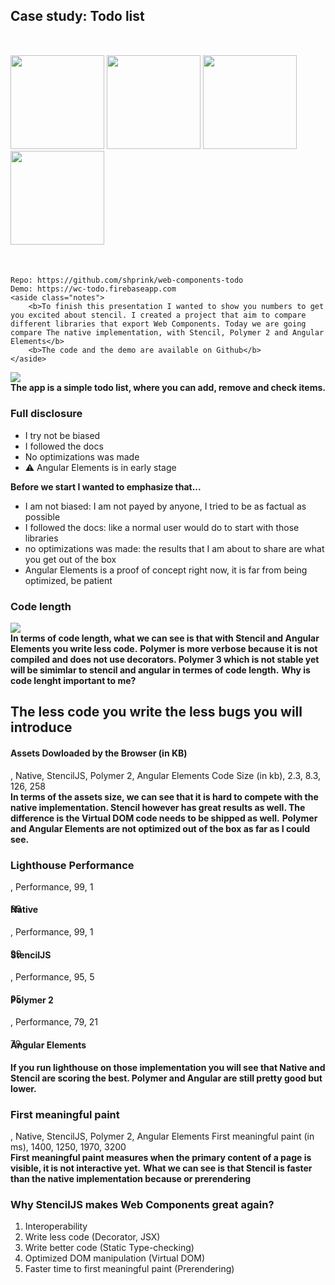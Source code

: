 <section>
    <h2>Case study: Todo list</h2>
    <div style="margin: 50px 0;">
    <img src="../../img/web_component-logo.png" height="150" class="img-plain"/>
    <img src="../../img/stencil-logo.png" height="150" class="img-plain"/>
    <img src="../../img/polymer-logo.png" height="150" class="img-plain"/>
    <img src="../../img/angular-logo.png" height="150" class="img-plain"/>
    </div>

    Repo: https://github.com/shprink/web-components-todo
    Demo: https://wc-todo.firebaseapp.com
    <aside class="notes">
        <b>To finish this presentation I wanted to show you numbers to get you excited about stencil. I created a project that aim to compare different libraries that export Web Components. Today we are going compare The native implementation, with Stencil, Polymer 2 and Angular Elements</b>
        <b>The code and the demo are available on Github</b>
    </aside>
</section>

<section>
    <img src="./img/todo.gif" class="img-plain"/>
    <aside class="notes">
        <b>The app is a simple todo list, where you can add, remove and check items.</b>
    </aside>
</section>

<section>
    <h3>Full disclosure</h3>
    <ul>
         <li class="fragment">I try not be biased</li>
         <li class="fragment">I followed the docs</li>
         <li class="fragment">No optimizations was made</li>
         <li class="fragment">⚠️ Angular Elements is in early stage</li>
    </ul>
    <aside class="notes">
        <b>Before we start I wanted to emphasize that...</b>
        <ul>
            <li>I am not biased: I am not payed by anyone, I tried to be as factual as possible</li>
            <li>I followed the docs: like a normal user would do to start with those libraries</li>
            <li>no optimizations was made: the results that I am about to share are what you get out of the box</li>
            <li>Angular Elements is a proof of concept right now, it is far from being optimized, be patient</li>
        </ul>
    </aside>
</section>

<section>
    <h3>Code length</h3>
    <img src="./img/stencil_vs_wc.png" class="img-plain"/>
    <aside class="notes">
        <b>In terms of code length, what we can see is that with Stencil and Angular Elements you write less code.</b>
        <b>Polymer is more verbose because it is not compiled and does not use decorators. Polymer 3 which is not stable yet will be simimlar to stencil and angular in termes of code length.</b>
        <b>Why is code lenght important to me?</b>
    </aside>
</section>

<section>
    <h2 style="text-transform: initial;">The less code you write <span style="color: var(--blue)">the less bugs you will introduce</span></h2>
    <aside class="notes">
    </aside>
</section>

<section>
    <h4>Assets Dowloaded by the Browser (in KB)</h4>
    <canvas data-chart="horizontalBar">
, Native, StencilJS, Polymer 2, Angular Elements
<!-- This is a comment that will be ignored -->
Code Size (in kb), 2.3, 8.3, 126, 258
    <!--
{
    "data": {
        "datasets": [
            {
                "label": "My First Dataset",
                "data": [
                    65,
                    59,
                    80,
                    81,
                    56,
                    55,
                    40
                ],
                "fill": false,
                "backgroundColor": [
                    "#ef5a25",
                    "white",
                    "#1b7de1",
                    "#d8002c"
                ],
                "borderColor": [
                    "#f05118",
                    "white",
                    "#1d4b9e",
                    "#bb0029"
                ],
                "borderWidth": 1
            }
        ]
    },
    "options": {
        "responsive": true,
        "scales": {
            "yAxes": [
                {
                    "stacked": true,
                    "ticks": {
                        "fontSize": 25
                    },
                    "gridLines": {
                        "display": false
                    }
                }
            ],
            "xAxes": [
                {
                    "stacked": false,
                    "ticks": {
                        "beginAtZero": true
                    },
                    "gridLines": {
                        "color": "rgba(255, 255, 255, 0.2)"
                    }
                }
            ]
        },
        "legend": {
            "display": false
        }
    }
}
    -->
    </canvas>
    <aside class="notes">
        <b>In terms of the assets size, we can see that it is hard to compete with the native implementation. Stencil however has great results as well. The difference is the Virtual DOM code needs to be shipped as well.</b>
        <b>Polymer and Angular Elements are not optimized out of the box as far as I could see.</b>
    </aside>
</section>

<section>
    <h3>Lighthouse Performance</h3>
    <div layout="row" layout-align="center center">
        <div flex="25" style="position: relative;">
            <canvas data-chart="doughnut">
            ,
            Performance, 99, 1
            <!--
            {
            "data": {
                "datasets": [
                    {
                        "label": "My First Dataset",
                        "data": [
                            99
                        ],
                        "fill": false,
                        "backgroundColor": [
                            "#44b164",
                            "#222"
                        ],
                        "borderColor": [
                            "#44b164",
                            "#222"
                        ],
                        "borderWidth": 1
                    }
                ]
            },
            "options": {
                "responsive": true,
                "legend": {
                    "display": false
                }
            }
            }
            -->
            </canvas>
            <span style="position: absolute; top: 35px; left: 0; right: 0;">99</span>
            <h4>Native</h4>
        </div>
        <div flex="25" style="position: relative;">
            <canvas data-chart="doughnut">
            ,
            Performance, 99, 1
            <!--
            {
            "data": {
                "datasets": [
                    {
                        "label": "My First Dataset",
                        "data": [
                            99
                        ],
                        "fill": false,
                        "backgroundColor": [
                            "#44b164",
                            "#222"
                        ],
                        "borderColor": [
                            "#44b164",
                            "#222"
                        ],
                        "borderWidth": 1
                    }
                ]
            },
            "options": {
                "responsive": true,
                "legend": {
                    "display": false
                }
            }
            }
            -->
            </canvas>
            <span style="position: absolute; top: 35px; left: 0; right: 0;">99</span>
            <h4>StencilJS</h4>
        </div>
        <div flex="25" style="position: relative;">
            <canvas data-chart="doughnut">
            ,
            Performance, 95, 5
            <!--
            {
            "data": {
                "datasets": [
                    {
                        "label": "My First Dataset",
                        "data": [
                            99
                        ],
                        "fill": false,
                        "backgroundColor": [
                            "#a1a530",
                            "#222"
                        ],
                        "borderColor": [
                            "#a1a530",
                            "#222"
                        ],
                        "borderWidth": 1
                    }
                ]
            },
            "options": {
                "responsive": true,
                "legend": {
                    "display": false
                }
            }
            }
            -->
            </canvas>
            <span style="position: absolute; top: 35px; left: 0; right: 0;">95</span>
            <h4>Polymer 2</h4>
        </div>
        <div flex="25" style="position: relative;">
            <canvas data-chart="doughnut">
            ,
            Performance, 79, 21
            <!--
            {
            "data": {
                "datasets": [
                    {
                        "label": "My First Dataset",
                        "fill": false,
                        "backgroundColor": [
                            "#d8b93f",
                            "#222"
                        ],
                        "borderColor": [
                            "#d8b93f",
                            "#222"
                        ],
                        "borderWidth": 1
                    }
                ]
            },
            "options": {
                "responsive": true,
                "legend": {
                    "display": false
                }
            }
            }
            -->
            </canvas>
            <span style="position: absolute; top: 35px; left: 0; right: 0;">79</span>
            <h4>Angular Elements</h4>
        </div>
    </div>
    <aside class="notes">
        <b>If you run lighthouse on those implementation you will see that Native and Stencil are scoring the best. Polymer and Angular are still pretty good but lower.</b>
    </aside>
</section>

<section>
    <h3>First meaningful paint</h3>
    <canvas data-chart="horizontalBar">
, Native, StencilJS, Polymer 2, Angular Elements
<!-- This is a comment that will be ignored -->
First meaningful paint (in ms), 1400, 1250, 1970, 3200
    <!--
{
    "data": {
        "datasets": [
            {
                "label": "My First Dataset",
                "data": [
                    65,
                    59,
                    80,
                    81,
                    56,
                    55,
                    40
                ],
                "fill": false,
                "backgroundColor": [
                    "#ef5a25",
                    "white",
                    "#1b7de1",
                    "#d8002c"
                ],
                "borderColor": [
                    "#f05118",
                    "white",
                    "#1d4b9e",
                    "#bb0029"
                ],
                "borderWidth": 1
            }
        ]
    },
    "options": {
        "responsive": true,
        "scales": {
            "yAxes": [
                {
                    "stacked": true,
                    "ticks": {
                        "fontSize": 25
                    },
                    "gridLines": {
                        "display": false
                    }
                }
            ],
            "xAxes": [
                {
                    "stacked": false,
                    "ticks": {
                        "beginAtZero": true
                    },
                    "gridLines": {
                        "color": "rgba(255, 255, 255, 0.2)"
                    }
                }
            ]
        },
        "legend": {
            "display": false
        }
    }
}
    -->
    </canvas>
    <aside class="notes">
        <b>First meaningful paint measures when the primary content of a page is visible, it is not interactive yet.</b>
        <b>What we can see is that Stencil is faster than the native implementation because or prerendering</b>
    </aside>
</section>

<section>
    <h3>Why StencilJS makes Web Components great again?</h3>
    <ol>
        <li><span style="color: var(--blue)">Interoperability</span></li>
        <li><span style="color: var(--blue)">Write less code</span> (Decorator, JSX)</li>
        <li><span style="color: var(--blue)">Write better code</span> (Static Type-checking)</li>
        <li><span style="color: var(--blue)">Optimized DOM manipulation</span> (Virtual DOM)</li>
        <li><span style="color: var(--blue)">Faster time to first meaningful paint</span> (Prerendering)</li>
        <!-- <li><span style="color: var(--blue)">Better SEO</span> (Prerendering)</li> -->
    </ol>
    <aside class="notes">
        <b></b>
    </aside>
</section>